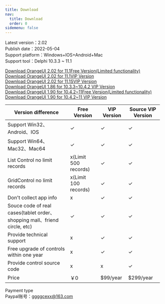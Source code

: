 ```yaml
---
title: Download
nav:
  title: Download
  order: 0
sidemenu: false
---
```


  
Latest version：2.02  
Publish date：2022-05-04  
Support platform：Windows+IOS+Android+Mac  
Support tool：Delphi 10.3.3 ~ 11.1  


[Download OrangeUI 2.02 for 11.1Free Version(Limited functionality)](http://qiniuoss.orangeui.cn/OrangeUI%20FMX%202.02%20For%20D11.1%20Free.rar)  
[Download OrangeUI 2.02 for 11.1VIP Version](http://qiniuoss.orangeui.cn/OrangeUI%20FMX%202.02%20For%20D11.1%20VIP.rar)  
[Download OrangeUI 2.02 for 11.1SVIP Version](http://qiniuoss.orangeui.cn/OrangeUI%20FMX%202.02%20For%20D11.1%20SVIP.rar)  
[Download OrangeUI 1.86 for 10.3.3~10.4.2 VIP Version](http://qiniuoss.orangeui.cn/OrangeUI%201.86%20VIP%20For%20D10.3.3%26D10.4.2.rar)  
[Download OrangeUI 1.90 for 10.4.2~11Free Version(Limited functionality)](http://qiniuoss.orangeui.cn/OrangeUI%20FMX%201.90%20For%20Delphi%2010.4.2~D11%20Free.rar)  
[Download OrangeUI 1.90 for 10.4.2~11 VIP Version](http://qiniuoss.orangeui.cn/OrangeUI%20FMX%201.90%20For%20Delphi%2010.4.2~D11%20VIP.rar)  
  


|Version difference|Free Version|VIP Version|Source VIP Version|
|  ----  | ----  | ----  | ----  |
|Support Win32、Android、IOS	|✓	|✓	|✓|
|Support Win64、Mac32、Mac64	|✓	|✓	|✓|
|List Control no limit records		|x(Limit 500 records)	|✓	|✓|
|GridControl no limit records	|x(Limit 100 records)	|✓	|✓|
|Don't collect app info		|x	|✓	|✓|
|Souce code of real cases(tablet order、shopping mall、friend circle, etc)		|✓	|✓	|✓|
|Provide technical support		|x	|✓	|✓|
|Free upgrade of controls within one year		|x	|✓	|✓|
|Provide control source code		|x	|x	|✓|
|Price| ￥0|$99/year|$299/year|

Payment type  
Paypal账号：ggggcexx@163.com  

